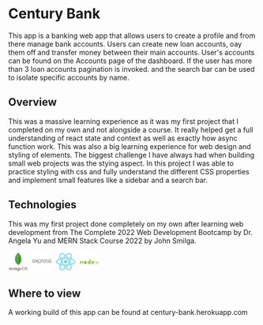 # Century Bank
This app is a banking web app that allows users to create a profile and from there manage bank accounts. Users can create new loan accounts, oay them off and transfer money between their main accounts. User's accounts can be found on the Accounts page of the dashboard. If the user has more than 3 loan accounts pagination is invoked. and the search bar can be used to isolate specific accounts by name. 

## Overview
This was a massive learning experience as it was my first project that I completed on my own and not alongside a course. It really helped get a full understanding of react state and context as well as exactly how async function work. This was also a big learning experience for web design and styling of elements. The biggest challenge I have always had when building small web projects was the stying aspect. In this project I was able to practice styling with css and fully understand the different CSS properties and implement small features like a sidebar and a search bar.

## Technologies
This was my first project done completely on my own after learning web development from The Complete 2022 Web Development Bootcamp by Dr. Angela Yu and MERN Stack Course 2022 by John Smilga. 
<div>
  <img src="https://github.com/devicons/devicon/blob/master/icons/mongodb/mongodb-original-wordmark.svg" title="MongoDB" alt="MongoDB" width="40" height="40"/>&nbsp;
  <img src="https://github.com/devicons/devicon/blob/master/icons/express/express-original-wordmark.svg" title="Express" alt="Express" width="40" height="40"/>&nbsp;
  <img src="https://github.com/devicons/devicon/blob/master/icons/react/react-original.svg" title="React" alt="React" width="40" height="40"/>&nbsp;
  <img src="https://github.com/devicons/devicon/blob/master/icons/nodejs/nodejs-plain-wordmark.svg" title="NodeJS" alt="NodeJS" width="40" height="40"/>&nbsp;
</div>

## Where to view
A working build of this app can be found at century-bank.herokuapp.com
